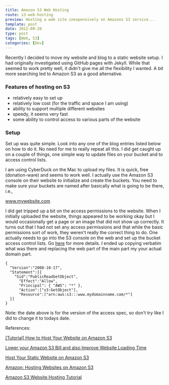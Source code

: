 ```yaml
---
title: Amazon S3 Web Hosting
route: s3-web-hosting
preview: Hosting a web site inexpensively on Amazons S3 service...
template: post
date: 2012-09-20
type: post
tags: [Web, S3]
categories: [Dev]
---
```

Recently I decided to move my website and blog to a static website setup. I had originally investigated using GitHub pages with Jekyll. While that seemed to work pretty well, it didn't give me all the flexibility I wanted. A bit more searching led to Amazon S3 as a good alternative.


<!--more-->

### Features of hosting on S3

* relatively easy to set up
* relatively low cost (for the traffic and space I am using)
* ability to support multiple different websites
* speedy, it seems very fast
* some ability to control access to various parts of the website

### Setup

Set up was quite simple. Look into any one of the blog entries listed below on how to do it. No need for me to really repeat all this. I did get caught up on a couple of things, one simple way to update files on your bucket and to access control lists.

I am using CyberDuck on the Mac to upload my files. It is quick, free (donation-ware) and seems to work well. I actually use the Amazon S3 console on their website to initialize and create the buckets. You need to make sure your buckets are named after basically what is going to be there, i.e.,

www.mywebsite.com

I did get tripped up a bit on the access permissions to the website. When I initially uploaded the website, things appeared to be working okay but I would occasionally get a page or an image that did not show up correctly. It turns out that I had not set any access permissions and that while the basic permissions sort of work, they weren't really the correct thing to do. One actually needs to go into the S3 console on the web and set up the bucket access control lists. Go [here](http://aws.amazon.com/articles/5050) for more details. I ended up copying verbatim what was there and replacing the web part of the main part my your actual domain part.

	{
	  "Version":"2008-10-17",
	  "Statement":[{
		"Sid":"PublicReadGetObject",
	      "Effect":"Allow",
		  "Principal": { "AWS": "*" },
	      "Action":["s3:GetObject"],
	      "Resource":["arn:aws:s3:::www.mydomainname.com/*"]
	  }]
	}


Note: the date above is for the version of the access spec, so don't try like I did to change it to todays date.


References:

[[Tutorial] How to Host Your Website on Amazon S3](http://www.labnol.org/internet/web-hosting-with-amazon-s3/18742/)

[Lower your Amazon S3 Bill and also Improve Website Loading Time](http://www.labnol.org/internet/lower-amazon-s3-bill-improve-website-loading-time/5193/)

[Host Your Static Website on Amazon S3](http://aws.typepad.com/aws/2011/02/host-your-static-website-on-amazon-s3.html)

[Amazon: Hosting Websites on Amazon S3](http://docs.amazonwebservices.com/AmazonS3/latest/dev/WebsiteHosting.html)

[Amazon S3 Website Hosting Tutorial](http://blog.teamextension.com/amazon-s3-website-hosting-tutorial-230)
